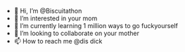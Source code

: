 - 👋 Hi, I’m @Biscuitathon
- 👀 I’m interested in your mom
- 🌱 I’m currently learning 1 million ways to go fuckyourself
- 💞️ I’m looking to collaborate on your mother
- 📫 How to reach me @dis dick

<!---
Biscuitathon/Biscuitathon is a ✨ special ✨ repository because its `README.md` (this file) appears on your GitHub profile.
You can click the Preview link to take a look at your changes.
--->
